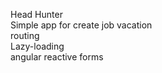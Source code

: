 Head Hunter  
Simple app for create job vacation  
routing  
Lazy-loading  
angular reactive forms  
